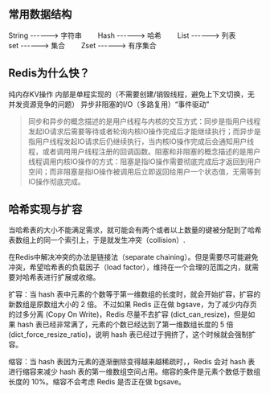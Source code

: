 ## 常用数据结构

String ------> 字符串　　
Hash ------> 哈希　　
List ------> 列表　　
set ------> 集合　　
Zset ------> 有序集合

## Redis为什么快？

纯内存KV操作
内部是单程实现的（不需要创建/销毁线程，避免上下文切换，无并发资源竞争的问题）
异步非阻塞的I/O（多路复用）“事件驱动”

> 同步和异步的概念描述的是用户线程与内核的交互方式：同步是指用户线程发起IO请求后需要等待或者轮询内核IO操作完成后才能继续执行；而异步是指用户线程发起IO请求后仍继续执行，当内核IO操作完成后会通知用户线程，或者调用用户线程注册的回调函数。阻塞和非阻塞的概念描述的是用户线程调用内核IO操作的方式：阻塞是指IO操作需要彻底完成后才返回到用户空间；而非阻塞是指IO操作被调用后立即返回给用户一个状态值，无需等到IO操作彻底完成。

## 哈希实现与扩容

当哈希表的大小不能满足需求，就可能会有两个或者以上数量的键被分配到了哈希表数组上的同一个索引上，于是就发生冲突（collision）.

在Redis中解决冲突的办法是链接法（separate chaining）。但是需要尽可能避免冲突，希望哈希表的负载因子（load factor），维持在一个合理的范围之内，就需要对哈希表进行扩展或收缩。

扩容：当 hash 表中元素的个数等于第一维数组的长度时，就会开始扩容，扩容的新数组是原数组大小的 2 倍。
不过如果 Redis 正在做 bgsave，为了减少内存页的过多分离 (Copy On Write)，Redis 尽量不去扩容 (dict_can_resize)，但是如果 hash 表已经非常满了，元素的个数已经达到了第一维数组长度的 5 倍 (dict_force_resize_ratio)，说明 hash 表已经过于拥挤了，这个时候就会强制扩容。

缩容：当 hash 表因为元素的逐渐删除变得越来越稀疏时，，Redis 会对 hash 表进行缩容来减少 hash 表的第一维数组空间占用。缩容的条件是元素个数低于数组长度的 10%。缩容不会考虑 Redis 是否正在做 bgsave。
